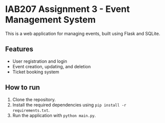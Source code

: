 # IAB207 Assignment 3 - Event Management System
This is a web application for managing events, built using Flask and SQLite.

## Features
- User registration and login
- Event creation, updating, and deletion
- Ticket booking system

## How to run
1. Clone the repository.
2. Install the required dependencies using `pip install -r requirements.txt`.
3. Run the application with `python main.py`.
